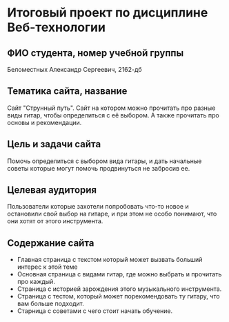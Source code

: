 # Итоговый проект по дисциплине Веб-технологии

## ФИО студента, номер учебной группы

Беломестных Александр Сергеевич, 2162-дб

## Тематика сайта, название

Сайт "Струнный путь". Сайт на котором можно прочитать про разные виды гитар, чтобы определиться с её выбором. А также прочитать про основы и рекомендации.

## Цель и задачи сайта

Помочь определиться с выбором вида гитары, и дать начальные советы которые могут помочь продвинуться не забросив ее.

## Целевая аудитория

Пользователи которые захотели попробовать что-то новое и остановили свой выбор на гитаре, и при этом не особо понимают, что они хотят от этого инструмента.

## Содержание сайта

* Главная страница с текстом который может вызвать больший интерес к этой теме
* Основная страница с видами гитар, где можно выбрать и прочитать про каждый.
* Страница с историей зарождения этого музыкального инструмента.
* Страница с тестом, который может порекомендовать ту гитару, что вам больше подходит.
* Старница с советами с чего стоит начать обучение.

